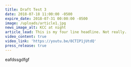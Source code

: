 ```yaml
---
title: Draft Test 3
date: 2018-07-18 11:00:00 -0500
expire_date: 2018-07-31 00:00:00 -0500
image: /uploads/article1.jpg
news_image_alt: KCC at night
article_lead: This is my four line headline. Not really.
video_content: true
video_link: 'https://youtu.be/8CTIP1jUtdQ'
press_release: true
---
```


eafdssgdfgf